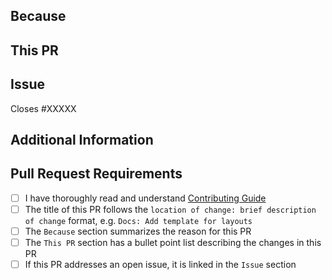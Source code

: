 <!-- Yay another PR, thank you so much for taking these efforts! -->

## Because
<!-- Summarize the purpose or reasons for this PR, e.g. what problem it solves or what benefit it provides. -->

## This PR
<!-- A bullet point list of one or more items describing the specific changes. -->

## Issue
<!--
If this PR closes an open issue in this repo, replace the XXXXX below with the issue number, e.g. Closes #2013.

If this PR closes an open issue in another TOP repo, replace the #XXXXX with the URL of the issue, e.g. Closes https://github.com/mathdebate09/orca/issues/XXXXX

If this PR does not close, but is related to another issue or PR, you can link it as above without the 'Closes' keyword, e.g. 'Related to #2013'.

_Note:_ any pull request created for an issue that already has someone else assigned **will be closed without review**.
-->
Closes #XXXXX

## Additional Information
<!-- Any other information about this PR, such as a link to a Discord discussion. -->

## Pull Request Requirements
<!-- Replace the whitespace between the square brackets with an 'x', e.g. [x] or After you create the PR, they will become checkboxes that you can click on. -->
- [ ] I have thoroughly read and understand [Contributing Guide](https://github.com/nativeflowteam/documentation/blob/main/CONTRIBUTING.md)
- [ ] The title of this PR follows the `location of change: brief description of change` format, e.g. `Docs: Add template for layouts`
- [ ] The `Because` section summarizes the reason for this PR
- [ ] The `This PR` section has a bullet point list describing the changes in this PR
- [ ] If this PR addresses an open issue, it is linked in the `Issue` section
